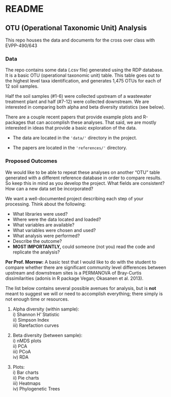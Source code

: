 # README

## OTU (Operational Taxonomic Unit) Analysis

This repo houses the data and documents for the cross over class with EVPP-490/643


### Data

The repo contains some data (.csv file) generated using the RDP database. It is a basic OTU (operational taxonomic unit) table. This table goes out to the highest level taxa identification, and generates 1,475 OTUs for each of 12 soil samples.

Half the soil samples (#1-6) were collected upstream of a wastewater treatment plant and half (#7-12) were collected downstream. We are interested in comparing both alpha and beta diversity statistics (see below).

There are a couple recent papers that provide example plots and R-packages that can accomplish these analyses.  That said, we are mostly interested in ideas that provide a basic exploration of the data.

* The data are located in the `'data/'` directory in the project.

* The papers are located in the `'references/'` directory.


### Proposed Outcomes

We would like to be able to repeat these analyses on another “OTU” table generated with a different reference database in order to compare results.  So keep this in mind as you develop the project.  What fields are consistent?  How can a new data set be incorporated?

We want a well-documented project describing each step of your processing.  Think about the following:

* What libraries were used?  
* Where were the data located and loaded?  
* What variables are available?  
* What variables were chosen and used?  
* What analysis were performed?  
* Describe the outcome?  
* **MOST IMPORTANTLY,** could someone (not you) read the code and replicate the analysis?

**Per Prof. Morrow:** A basic test that I would like to do with the student to compare whether there are significant community level differences between upstream and downstream sites is a PERMANOVA of Bray-Curtis dissimilarities (adonis in R package Vegan; Okasanen et al. 2013).

The list below contains several possible avenues for analysis, but is **not** meant to suggest we will or need to accomplish everything; there simply is not enough time or resources.

1) Alpha diversity (within sample):  
    i) Shannon H’ Statistic  
    ii) Simpson Index  
    iii) Rarefaction curves

2) Beta diversity (between sample):  
    i) nMDS plots  
    ii) PCA  
    iii) PCoA  
    iv) RDA  
  
3) Plots:  
    i) Bar charts  
    ii) Pie charts  
    iii) Heatmaps  
    iv) Phylogenetic Trees

